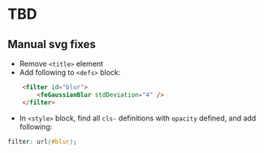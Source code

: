 # TBD

## Manual svg fixes

* Remove `<title>` element
* Add following to `<defs>` block:

```html
    <filter id="blur">
        <feGaussianBlur stdDeviation="4" />
    </filter>
```

* In `<style>` block, find all `cls-` definitions with `opacity` defined, and add following:

```css
filter: url(#blur);
```
